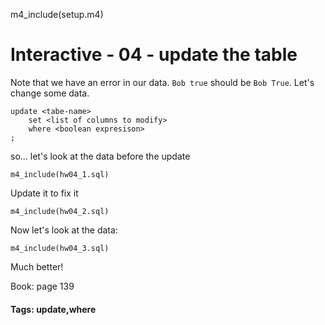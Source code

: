 m4_include(setup.m4)

# Interactive - 04 - update the table

Note that we have an error in our data.  `Bob true` should
be `Bob True`.   Let's change some data.

```
update <tabe-name>
	set <list of columns to modify>
	where <boolean expresison>
;
```

so... let's look at the data before the update

```
m4_include(hw04_1.sql)
```

Update it to fix it

```
m4_include(hw04_2.sql)
```

Now let's look at the data:

```
m4_include(hw04_3.sql)
```

Much better!


Book: page 139

#### Tags: update,where
